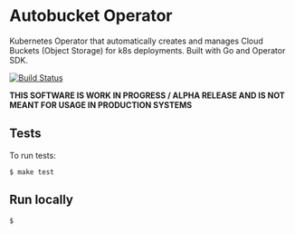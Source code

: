 # Autobucket Operator
Kubernetes Operator that automatically creates and manages Cloud Buckets (Object Storage) for k8s deployments. Built with Go and Operator SDK.

[![Build Status](https://travis-ci.org/didil/kubexcloud.svg?branch=master)](https://travis-ci.org/didil/kubexcloud)

**THIS SOFTWARE IS WORK IN PROGRESS / ALPHA RELEASE AND IS NOT MEANT FOR USAGE IN PRODUCTION SYSTEMS**

## Tests
To run tests:
````
$ make test
````

## Run locally
````
$ 
````